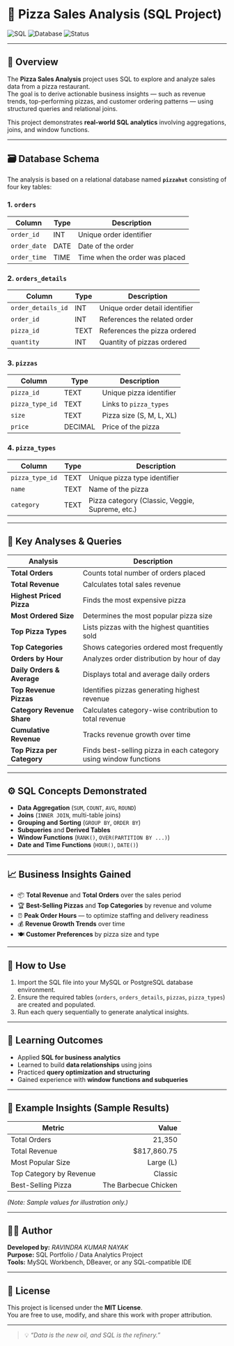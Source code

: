 # 🍕 Pizza Sales Analysis (SQL Project)

![SQL](https://img.shields.io/badge/Language-SQL-blue?style=for-the-badge)
![Database](https://img.shields.io/badge/Database-MySQL-success?style=for-the-badge)
![Status](https://img.shields.io/badge/Status-Completed-brightgreen?style=for-the-badge)

---

## 📘 Overview

The **Pizza Sales Analysis** project uses SQL to explore and analyze sales data from a pizza restaurant.  
The goal is to derive actionable business insights — such as revenue trends, top-performing pizzas, and customer ordering patterns — using structured queries and relational joins.

This project demonstrates **real-world SQL analytics** involving aggregations, joins, and window functions.

---

## 🗃️ Database Schema

The analysis is based on a relational database named **`pizzahut`** consisting of four key tables:

### **1. `orders`**
| Column | Type | Description |
|--------|------|-------------|
| `order_id` | INT | Unique order identifier |
| `order_date` | DATE | Date of the order |
| `order_time` | TIME | Time when the order was placed |

### **2. `orders_details`**
| Column | Type | Description |
|--------|------|-------------|
| `order_details_id` | INT | Unique order detail identifier |
| `order_id` | INT | References the related order |
| `pizza_id` | TEXT | References the pizza ordered |
| `quantity` | INT | Quantity of pizzas ordered |

### **3. `pizzas`**
| Column | Type | Description |
|--------|------|-------------|
| `pizza_id` | TEXT | Unique pizza identifier |
| `pizza_type_id` | TEXT | Links to `pizza_types` |
| `size` | TEXT | Pizza size (S, M, L, XL) |
| `price` | DECIMAL | Price of the pizza |

### **4. `pizza_types`**
| Column | Type | Description |
|--------|------|-------------|
| `pizza_type_id` | TEXT | Unique pizza type identifier |
| `name` | TEXT | Name of the pizza |
| `category` | TEXT | Pizza category (Classic, Veggie, Supreme, etc.) |

---

## 🧮 Key Analyses & Queries

| Analysis | Description |
|-----------|--------------|
| **Total Orders** | Counts total number of orders placed |
| **Total Revenue** | Calculates total sales revenue |
| **Highest Priced Pizza** | Finds the most expensive pizza |
| **Most Ordered Size** | Determines the most popular pizza size |
| **Top Pizza Types** | Lists pizzas with the highest quantities sold |
| **Top Categories** | Shows categories ordered most frequently |
| **Orders by Hour** | Analyzes order distribution by hour of day |
| **Daily Orders & Average** | Displays total and average daily orders |
| **Top Revenue Pizzas** | Identifies pizzas generating highest revenue |
| **Category Revenue Share** | Calculates category-wise contribution to total revenue |
| **Cumulative Revenue** | Tracks revenue growth over time |
| **Top Pizza per Category** | Finds best-selling pizza in each category using window functions |

---

## ⚙️ SQL Concepts Demonstrated

- **Data Aggregation** (`SUM`, `COUNT`, `AVG`, `ROUND`)
- **Joins** (`INNER JOIN`, multi-table joins)
- **Grouping and Sorting** (`GROUP BY`, `ORDER BY`)
- **Subqueries** and **Derived Tables**
- **Window Functions** (`RANK()`, `OVER(PARTITION BY ...)`)
- **Date and Time Functions** (`HOUR()`, `DATE()`)

---

## 📈 Business Insights Gained

- 📦 **Total Revenue** and **Total Orders** over the sales period  
- 🏆 **Best-Selling Pizzas** and **Top Categories** by revenue and volume  
- ⏰ **Peak Order Hours** — to optimize staffing and delivery readiness  
- 💰 **Revenue Growth Trends** over time  
- 🍽️ **Customer Preferences** by pizza size and type  

---

## 🧰 How to Use

1. Import the SQL file into your MySQL or PostgreSQL database environment.  
2. Ensure the required tables (`orders`, `orders_details`, `pizzas`, `pizza_types`) are created and populated.  
3. Run each query sequentially to generate analytical insights.  

---

## 🧠 Learning Outcomes

- Applied **SQL for business analytics**
- Learned to build **data relationships** using joins
- Practiced **query optimization and structuring**
- Gained experience with **window functions and subqueries**

---

## 📎 Example Insights (Sample Results)

| Metric | Value |
|--------|-------:|
| Total Orders | 21,350 |
| Total Revenue | \$817,860.75 |
| Most Popular Size | Large (L) |
| Top Category by Revenue | Classic |
| Best-Selling Pizza | The Barbecue Chicken |

*(Note: Sample values for illustration only.)*

---

## 👨‍💻 Author

**Developed by:** *RAVINDRA KUMAR NAYAK*  
**Purpose:** SQL Portfolio / Data Analytics Project  
**Tools:** MySQL Workbench, DBeaver, or any SQL-compatible IDE  

---

## 🪪 License

This project is licensed under the **MIT License**.  
You are free to use, modify, and share this work with proper attribution.

---

> 💡 *“Data is the new oil, and SQL is the refinery.”*
